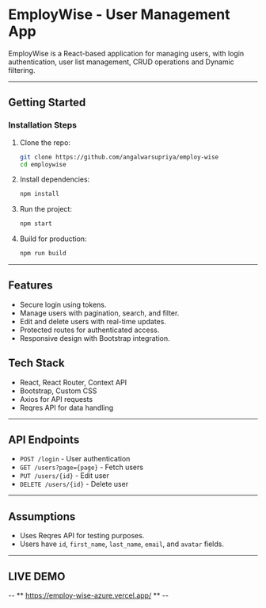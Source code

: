 
# EmployWise - User Management App

EmployWise is a React-based application for managing users, with login authentication, user list management, CRUD operations and Dynamic filtering.

---

## **Getting Started**
### **Installation Steps**
1. Clone the repo:
   ```bash
   git clone https://github.com/angalwarsupriya/employ-wise
   cd employwise
   ```
2. Install dependencies:
   ```bash
   npm install
   ```
3. Run the project:
   ```bash
   npm start
   ```
4. Build for production:
   ```bash
   npm run build
   ```

---

## **Features**
- Secure login using tokens.
- Manage users with pagination, search, and filter.
- Edit and delete users with real-time updates.
- Protected routes for authenticated access.
- Responsive design with Bootstrap integration.


## **Tech Stack**
- React, React Router, Context API
- Bootstrap, Custom CSS
- Axios for API requests
- Reqres API for data handling

---

## **API Endpoints**
- `POST /login` - User authentication
- `GET /users?page={page}` - Fetch users
- `PUT /users/{id}` - Edit user
- `DELETE /users/{id}` - Delete user

---

## **Assumptions**
- Uses Reqres API for testing purposes.
- Users have `id`, `first_name`, `last_name`, `email`, and `avatar` fields.

---
## **LIVE DEMO** ##
-- ** https://employ-wise-azure.vercel.app/ ** --